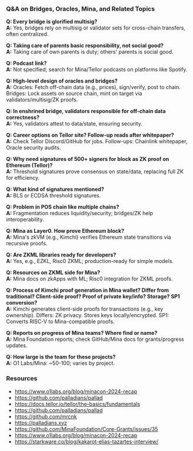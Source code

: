 ### Q&A on Bridges, Oracles, Mina, and Related Topics

**Q: Every bridge is glorified multisig?**  
**A:** Yes, bridges rely on multisig or validator sets for cross-chain transfers, often centralized.

**Q: Taking care of parents basic responsibility, not social good?**  
**A:** Taking care of own parents is duty; others' parents is social good.

**Q: Podcast link?**  
**A:** Not specified; search for Mina/Tellor podcasts on platforms like Spotify.

**Q: High-level design of oracles and bridges?**  
**A:** Oracles: Fetch off-chain data (e.g., prices), sign/verify, post to chain. Bridges: Lock assets on source chain, mint on target via validators/multisig/ZK proofs.

**Q: In enshrined bridge, validators responsible for off-chain data correctness?**  
**A:** Yes, validators attest to data/state, ensuring security.

**Q: Career options on Tellor site? Follow-up reads after whitepaper?**  
**A:** Check Tellor Discord/GitHub for jobs. Follow-ups: Chainlink whitepaper, Oracle security audits.

**Q: Why need signatures of 500+ signers for block as ZK proof on Ethereum (Tellor)?**  
**A:** Threshold signatures prove consensus on state/data, replacing full ZK for efficiency.

**Q: What kind of signatures mentioned?**  
**A:** BLS or ECDSA threshold signatures.

**Q: Problem in POS chain like multiple chains?**  
**A:** Fragmentation reduces liquidity/security; bridges/ZK help interoperability.

**Q: Mina as Layer0. How prove Ethereum block?**  
**A:** Mina's zkVM (e.g., Kimchi) verifies Ethereum state transitions via recursive proofs.

**Q: Are ZKML libraries ready for developers?**  
**A:** Yes, e.g., EZKL, Risc0 ZKML; production-ready for simple models.

**Q: Resources on ZKML side for Mina?**  
**A:** Mina docs on zkApps with ML; Risc0 integration for ZKML proofs.

**Q: Process of Kimchi proof generation in Mina wallet? Differ from traditional? Client-side proof? Proof of private key/info? Storage? SP1 conversion?**  
**A:** Kimchi generates client-side proofs for transactions (e.g., key ownership). Differs: ZK privacy. Stores keys locally/encrypted. SP1: Converts RISC-V to Mina-compatible proofs.

**Q: Reports on progress of Mina teams? Where find or name?**  
**A:** Mina Foundation reports; check GitHub/Mina docs for grants/progress updates.

**Q: How large is the team for these projects?**  
**A:** O1 Labs/Mina: ~50-100; varies by project.

### Resources
- https://www.o1labs.org/blog/minacon-2024-recap
- https://github.com/palladians/pallad
- https://docs.tellor.io/tellor/the-basics/fundamentals
- https://github.com/palladians/pallad
- https://github.com/mrcnk
- https://palladians.xyz
- https://github.com/MinaFoundation/Core-Grants/issues/35
- https://www.o1labs.org/blog/minacon-2024-recap
- https://starkware.co/blog/kakarot-elias-tazartes-interview/